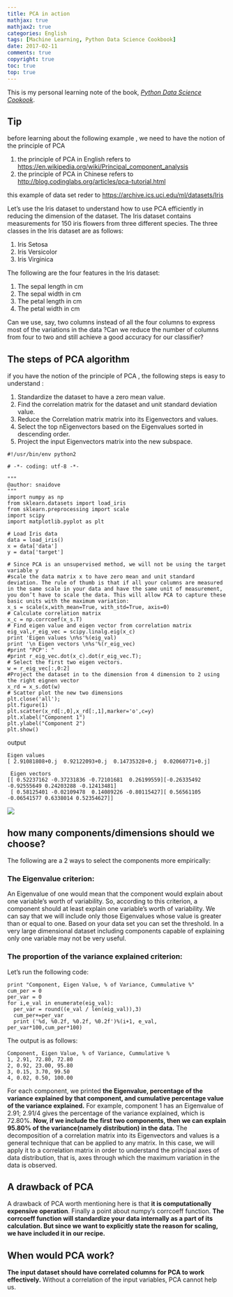 ```yaml
---
title: PCA in action
mathjax: true
mathjax2: true
categories: English
tags: [Machine Learning, Python Data Science Cookbook]
date: 2017-02-11
comments: true
copyright: true
toc: true
top: true
---
```


This is my personal learning note of the book,  *[Python Data Science Cookook](https://www.amazon.com/Python-Data-Science-Cookbook-Subramanian/dp/1784396400)*.

## Tip

before learning about the following example , we need to have the notion of the principle of PCA

1. the principle of PCA in English refers to https://en.wikipedia.org/wiki/Principal_component_analysis
2. the principle of PCA in Chinese refers to http://blog.codinglabs.org/articles/pca-tutorial.html

this example of data set reder to https://archive.ics.uci.edu/ml/datasets/Iris

Let’s use the Iris dataset to understand how to use PCA efficiently in reducing the dimension of the dataset. The Iris dataset contains measurements for 150 iris flowers from three different species. The three classes in the Iris dataset are as follows:

1. Iris Setosa
2. Iris Versicolor
3. Iris Virginica

The following are the four features in the Iris dataset:

1. The sepal length in cm
2. The sepal width in cm
3. The petal length in cm
4. The petal width in cm

Can we use, say, two columns instead of all the four columns to express most of the variations in the data ?Can we reduce the number of columns from four to two and still achieve a good accuracy for our classifier?

## The steps of PCA algorithm

if you have the notion of the principle of PCA , the following steps is easy to understand :

1. Standardize the dataset to have a zero mean value.
2. Find the correlation matrix for the dataset and unit standard deviation value.
3. Reduce the Correlation matrix matrix into its Eigenvectors and values.
4. Select the top nEigenvectors based on the Eigenvalues sorted in descending order.
5. Project the input Eigenvectors matrix into the new subspace.

```python2
#!/usr/bin/env python2

# -*- coding: utf-8 -*-

"""
@author: snaidove
"""
import numpy as np
from sklearn.datasets import load_iris
from sklearn.preprocessing import scale
import scipy
import matplotlib.pyplot as plt

# Load Iris data
data = load_iris()
x = data['data']
y = data['target']

# Since PCA is an unsupervised method, we will not be using the target variable y
#scale the data matrix x to have zero mean and unit standard deviation. The rule of thumb is that if all your columns are measured in the same scale in your data and have the same unit of measurement, you don’t have to scale the data. This will allow PCA to capture these basic units with the maximum variation:
x_s = scale(x,with_mean=True, with_std=True, axis=0)
# Calculate correlation matrix
x_c = np.corrcoef(x_s.T)
# Find eigen value and eigen vector from correlation matrix
eig_val,r_eig_vec = scipy.linalg.eig(x_c)
print 'Eigen values \n%s'%(eig_val)
print '\n Eigen vectors \n%s'%(r_eig_vec)
#print "PCP': "
#print r_eig_vec.dot(x_c).dot(r_eig_vec.T);
# Select the first two eigen vectors.
w = r_eig_vec[:,0:2]
#Project the dataset in to the dimension from 4 dimension to 2 using the right eignen vector
x_rd = x_s.dot(w)
# Scatter plot the new two dimensions
plt.close('all');
plt.figure(1)
plt.scatter(x_rd[:,0],x_rd[:,1],marker='o',c=y)
plt.xlabel("Component 1")
plt.ylabel("Component 2")
plt.show()
```

output

```
Eigen values 
[ 2.91081808+0.j  0.92122093+0.j  0.14735328+0.j  0.02060771+0.j]

 Eigen vectors 
[[ 0.52237162 -0.37231836 -0.72101681  0.26199559][-0.26335492 -0.92555649 0.24203288 -0.12413481]
 [ 0.58125401 -0.02109478  0.14089226 -0.80115427][ 0.56561105 -0.06541577 0.6338014 0.52354627]]
```

![](http://q9kvrafcq.bkt.clouddn.com/gitpages/PythonDataScienceCookbook/output_0_2.png)

## how many components/dimensions should we choose?

The following are a 2 ways to select the components more empirically:

### The Eigenvalue criterion:

An Eigenvalue of one would mean that the component would explain about one variable’s worth of variability. So, according to this criterion, a component should at least explain one variable’s worth of variability. We can say that we will include only those Eigenvalues whose value is greater than or equal to one. Based on your data set you can set the threshold. In a very large dimensional dataset including components capable of explaining only one variable may not be very useful.

### The proportion of the variance explained criterion:

Let’s run the following code:
```python2
print "Component, Eigen Value, % of Variance, Cummulative %"
cum_per = 0
per_var = 0
for i,e_val in enumerate(eig_val):
  per_var = round((e_val / len(eig_val)),3)
  cum_per+=per_var
  print ('%d, %0.2f, %0.2f, %0.2f')%(i+1, e_val, per_var*100,cum_per*100)
```
The output is as follows:
```python2
Component, Eigen Value, % of Variance, Cummulative %
1, 2.91, 72.80, 72.80
2, 0.92, 23.00, 95.80
3, 0.15, 3.70, 99.50
4, 0.02, 0.50, 100.00
```
For each component, we printed **the Eigenvalue, percentage of the variance explained by that component, and cumulative percentage value of the variance explained.** For example, component 1 has an Eigenvalue of 2.91; 2.91/4 gives the percentage of the variance explained, which is 72.80%. **Now, if we include the first two components, then we can explain 95.80% of the variance(namely distribution) in the data.**
The decomposition of a correlation matrix into its Eigenvectors and values is a general technique that can be applied to any matrix. In this case, we will apply it to a correlation matrix in order to understand the principal axes of data distribution, that is, axes through which the maximum variation in the data is observed.

## A drawback of PCA

A drawback of PCA worth mentioning here is that **it is computationally expensive operation**. Finally a point about numpy’s corrcoeff function. **The corrcoeff function will standardize your data internally as a part of its calculation. But since we want to explicitly state the reason for scaling, we have included it in our recipe.**

## When would PCA work?

**The input dataset should have correlated columns for PCA to work effectively.** Without a correlation of the input variables, PCA cannot help us.
